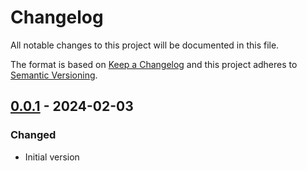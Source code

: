 # Changelog

All notable changes to this project will be documented in this file.

The format is based on [Keep a Changelog](http://keepachangelog.com/)
and this project adheres to [Semantic Versioning](http://semver.org/).

## [0.0.1] - 2024-02-03

### Changed

- Initial version

[0.0.1]: https://github.com/richtea/Richtea.RecommendedPractices/releases/tag/v0.0.1
